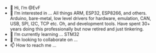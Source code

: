- 👋 Hi, I’m @EvF
- 👀 I’m interested in ... All things ARM, ESP32, ESP8266, and others. Arduino, bare-metal, low level drivers for hardware, emulation, CAN, USB, SPI, I2C, TCP etc. Oh, and development tools.
Have spent 30+ years doing this professionally but now retired and just tinkering.
- 🌱 I’m currently learning ... STM32
- 💞️ I’m looking to collaborate on ...
- 📫 How to reach me ...

<!---
EvF/EvF is a ✨ special ✨ repository because its `README.md` (this file) appears on your GitHub profile.
You can click the Preview link to take a look at your changes.
--->
